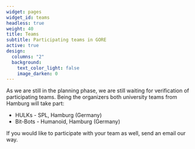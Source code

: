 ```yaml
---
widget: pages
widget_id: teams
headless: true
weight: 40
title: Teams
subtitle: Participating teams in GORE
active: true
design:
  columns: "2"
  background:
    text_color_light: false
    image_darken: 0
---
```

As we are still in the planning phase, we are still waiting for verification of participating teams. 
Being the organizers both university teams from Hamburg will take part:
- HULKs - SPL, Hamburg (Germany)
- Bit-Bots - Humanoid, Hamburg (Germany)

If you would like to participate with your team as well, send an email our way.
